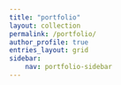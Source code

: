```yaml
---
title: "portfolio"
layout: collection
permalink: /portfolio/
author_profile: true
entries_layout: grid
sidebar:
    nav: portfolio-sidebar
---
```

